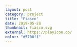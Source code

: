 ```yaml
---
layout: post
category: project
title: "Fiasco"
date: 2019-05-28
thumbnail: fiasco.svg
external: https://playicon.co/
color: "#5700ff"
---
```

